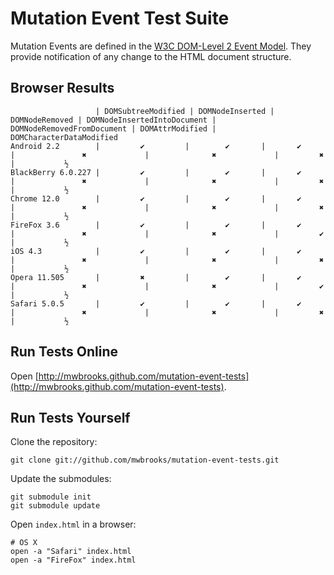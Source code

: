 Mutation Event Test Suite
=========================

Mutation Events are defined in the [W3C DOM-Level 2 Event Model](http://www.w3.org/TR/DOM-Level-2-Events/events.html#Events-eventgroupings-mutationevents). They provide notification of any change to the HTML document structure.

Browser Results
---------------

                       | DOMSubtreeModified | DOMNodeInserted | DOMNodeRemoved | DOMNodeInsertedIntoDocument | DOMNodeRemovedFromDocument | DOMAttrModified | DOMCharacterDataModified
    Android 2.2        |         ✔         |        ✔       |       ✔        |               ✖             |              ✖             |         ✖       |           ½
    BlackBerry 6.0.227 |         ✔         |        ✔       |       ✔        |               ✖             |              ✖             |         ✖       |           ½
    Chrome 12.0        |         ✔         |        ✔       |       ✔        |               ✖             |              ✖             |         ✖       |           ½
    FireFox 3.6        |         ✔         |        ✔       |       ✔        |               ✖             |              ✖             |         ✔       |           ½
    iOS 4.3            |         ✔         |        ✔       |       ✔        |               ✖             |              ✖             |         ✖       |           ½
    Opera 11.505       |         ✖         |        ✔       |       ✔        |               ✖             |              ✖             |         ✔       |           ½
    Safari 5.0.5       |         ✔         |        ✔       |       ✔        |               ✖             |              ✖             |         ✖       |           ½

Run Tests Online
----------------

Open [http://mwbrooks.github.com/mutation-event-tests](http://mwbrooks.github.com/mutation-event-tests).

Run Tests Yourself
------------------

Clone the repository:

    git clone git://github.com/mwbrooks/mutation-event-tests.git

Update the submodules:

    git submodule init
    git submodule update

Open `index.html` in a browser:

    # OS X
    open -a "Safari" index.html
    open -a "FireFox" index.html